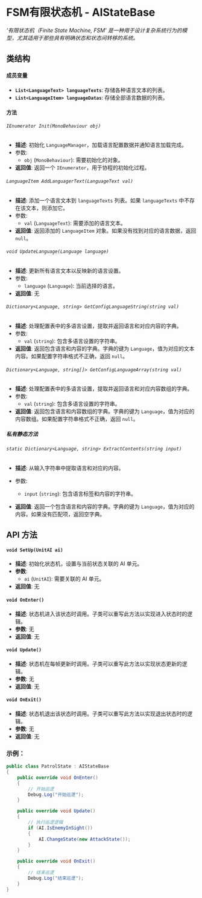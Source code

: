 

# **FSM有限状态机 - AIStateBase**



*'有限状态机（Finite State Machine, FSM' 是一种用于设计复杂系统行为的模型，尤其适用于那些具有明确状态和状态间转移的系统。*



## 类结构

#### 成员变量

- **`List<LanguageText> languageTexts`**: 存储各种语言文本的列表。
- **`List<LanguageItem> languageDatas`**: 存储全部语言数据的列表。

#### 方法

###### `IEnumerator Init(MonoBehaviour obj)`

- **描述**: 初始化 `LanguageManager`，加载语言配置数据并通知语言加载完成。
- 参数:
  - `obj` (`MonoBehaviour`): 需要初始化的对象。
- **返回值**: 返回一个 `IEnumerator`，用于协程的初始化过程。

###### `LanguageItem AddLanguagerText(LanguageText val)`

- **描述**: 添加一个语言文本到 `languageTexts` 列表。如果 `languageTexts` 中不存在该文本，则添加它。
- 参数:
  - `val` (`LanguageText`): 需要添加的语言文本。
- **返回值**: 返回添加的 `LanguageItem` 对象。如果没有找到对应的语言数据，返回 `null`。

###### `void UpdateLanguage(Language language)`

- **描述**: 更新所有语言文本以反映新的语言设置。
- 参数:
  - `language` (`Language`): 当前选择的语言。
- **返回值**: 无

###### `Dictionary<Language, string> GetConfigLanguageString(string val)`

- **描述**: 处理配置表中的多语言设置，提取并返回语言和对应内容的字典。
- 参数:
  - `val` (`string`): 包含多语言设置的字符串。
- **返回值**: 返回包含语言和内容的字典。字典的键为 `Language`，值为对应的文本内容。如果配置字符串格式不正确，返回 `null`。

###### `Dictionary<Language, string[]> GetConfigLanguageArray(string val)`

- **描述**: 处理配置表中的多语言设置，提取并返回语言和对应内容数组的字典。
- 参数:
  - `val` (`string`): 包含多语言设置的字符串。
- **返回值**: 返回包含语言和内容数组的字典。字典的键为 `Language`，值为对应的内容数组。如果配置字符串格式不正确，返回 `null`。



##### 私有静态方法

###### `static Dictionary<Language, string> ExtractContents(string input)`

- **描述**: 从输入字符串中提取语言和对应的内容。

- 参数:

  - `input` (`string`): 包含语言标签和内容的字符串。

- **返回值**: 返回一个包含语言和内容的字典。字典的键为 `Language`，值为对应的内容。如果没有匹配项，返回空字典。



## API 方法

#### `void SetUp(UnitAI ai)`

- **描述**: 初始化状态机，设置与当前状态关联的 AI 单元。
- **参数**:
  - `ai` (`UnitAI`): 需要关联的 AI 单元。
- **返回值**: 无

#### `void OnEnter()`

- **描述**: 状态机进入该状态时调用。子类可以重写此方法以实现进入状态时的逻辑。
- **参数**: 无
- **返回值**: 无

#### `void Update()`

- **描述**: 状态机在每帧更新时调用。子类可以重写此方法以实现状态更新的逻辑。
- **参数**: 无
- **返回值**: 无

#### `void OnExit()`

- **描述**: 状态机退出该状态时调用。子类可以重写此方法以实现退出状态时的逻辑。
- **参数**: 无
- **返回值**: 无

### 示例：

```c#
public class PatrolState : AIStateBase
{
    public override void OnEnter()
    {
        // 开始巡逻
        Debug.Log("开始巡逻");
    }

    public override void Update()
    {
        // 执行巡逻逻辑
        if (AI.IsEnemyInSight())
        {
            AI.ChangeState(new AttackState());
        }
    }

    public override void OnExit()
    {
        // 结束巡逻
        Debug.Log("结束巡逻");
    }
}
```



